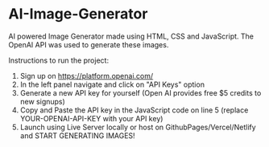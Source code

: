 # AI-Image-Generator

AI powered Image Generator made using HTML, CSS and JavaScript. The OpenAI API was used to generate these images.

Instructions to run the project:
1) Sign up on https://platform.openai.com/
2) In the left panel navigate and click on "API Keys" option
3) Generate a new API key for yourself (Open AI provides free $5 credits to new signups)
4) Copy and Paste the API key in the JavaScript code on line 5 (replace YOUR-OPENAI-API-KEY with your API key)
5) Launch using Live Server locally or host on GithubPages/Vercel/Netlify and START GENERATING IMAGES!
